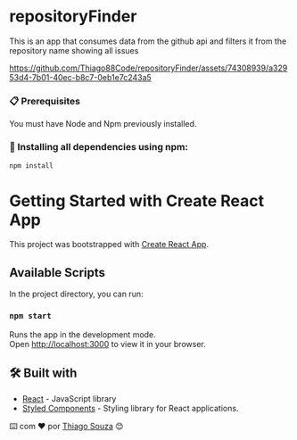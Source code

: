 # repositoryFinder
This is an app that consumes data from the github api and filters it from the repository name showing all issues

https://github.com/Thiago88Code/repositoryFinder/assets/74308939/a32953d4-7b01-40ec-b8c7-0eb1e7c243a5


### 📋 Prerequisites

You must have Node and Npm previously installed.

### 🔧 Installing all dependencies using npm:

```
npm install 
```

# Getting Started with Create React App

This project was bootstrapped with [Create React App](https://github.com/facebook/create-react-app).

## Available Scripts

In the project directory, you can run:

### `npm start`

Runs the app in the development mode.\
Open [http://localhost:3000](http://localhost:3000) to view it in your browser.



## 🛠️ Built with 

* [React](https://react.dev/) - JavaScript library
* [Styled Components](https://styled-components.com/) - Styling library for React applications.


⌨️ com ❤️ por [Thiago Souza](https://github.com/Thiago88Code) 😊
